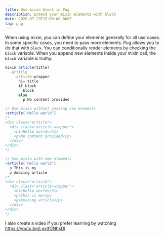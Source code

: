```yaml
---
title: Use mixin block in Pug
description: Extend your mixin elements with block
date: 2020-07-29T15:00:00.000Z
tag: pug
---
```

When using mixin, you can define your elements generally for all use cases. In some specific cases, you need to pass more elements. Pug allows you to do that with `block`. You can conditionally render elements by checking the `block` variable. When you append new elements inside your mixin call, the `block` variable is truthy. 

```javascript
mixin article(title)
  .article
    .article-wrapper
      h1= title
      if block
        block
      else
        p No content provided

// Use mixin without passing new elements
+article('Hello world')
/*
<div class="article">
  <div class="article-wrapper">
    <h1>Hello world</h1>
    <p>No content provided</p>
  </div>
</div>        
*/

// Use mixin with new elements
+article('Hello world')
  p This is my
  p Amazing article
/*
<div class="article">
  <div class="article-wrapper">
    <h1>Hello world</h1>
    <p>This is my</p>
    <p>Amazing article</p>
  </div>
</div>
*/
```

I also create a video if you prefer learning by watching <https://youtu.be/LgxIfONhxDI>